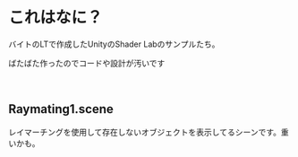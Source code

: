 # これはなに？

バイトのLTで作成したUnityのShader Labのサンプルたち。

ばたばた作ったのでコードや設計が汚いです


<br>

## Raymating1.scene

レイマーチングを使用して存在しないオブジェクトを表示してるシーンです。重いかも。


